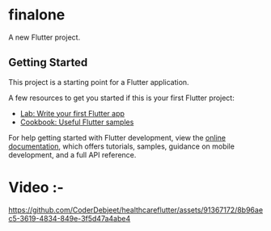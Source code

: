 # finalone

A new Flutter project.

## Getting Started

This project is a starting point for a Flutter application.

A few resources to get you started if this is your first Flutter project:

- [Lab: Write your first Flutter app](https://docs.flutter.dev/get-started/codelab)
- [Cookbook: Useful Flutter samples](https://docs.flutter.dev/cookbook)

For help getting started with Flutter development, view the
[online documentation](https://docs.flutter.dev/), which offers tutorials,
samples, guidance on mobile development, and a full API reference.

# Video :- 

https://github.com/CoderDebjeet/healthcareflutter/assets/91367172/8b96aec5-3619-4834-849e-3f5d47a4abe4

